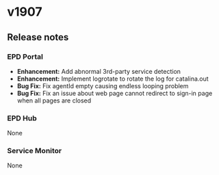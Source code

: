 # v1907

## Release notes

### EPD Portal

* **Enhancement:** Add abnormal 3rd-party service detection
* **Enhancement:** Implement logrotate to rotate the log for catalina.out
* **Bug Fix:** Fix agentId empty causing endless looping problem
* **Bug Fix:** Fix an issue about web page cannot redirect to sign-in page when all pages are closed

### EPD Hub

None

### Service Monitor

None
